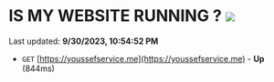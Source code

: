 # IS MY WEBSITE RUNNING ? [![](https://img.shields.io/static/v1?label=Sponsor&message=%E2%9D%A4&logo=GitHub&color=%23fe8e86)](https://github.com/sponsors/<username>)

Last updated: **9/30/2023, 10:54:52 PM**

- `GET` [https://youssefservice.me](https://youssefservice.me) - **Up** (844ms)
